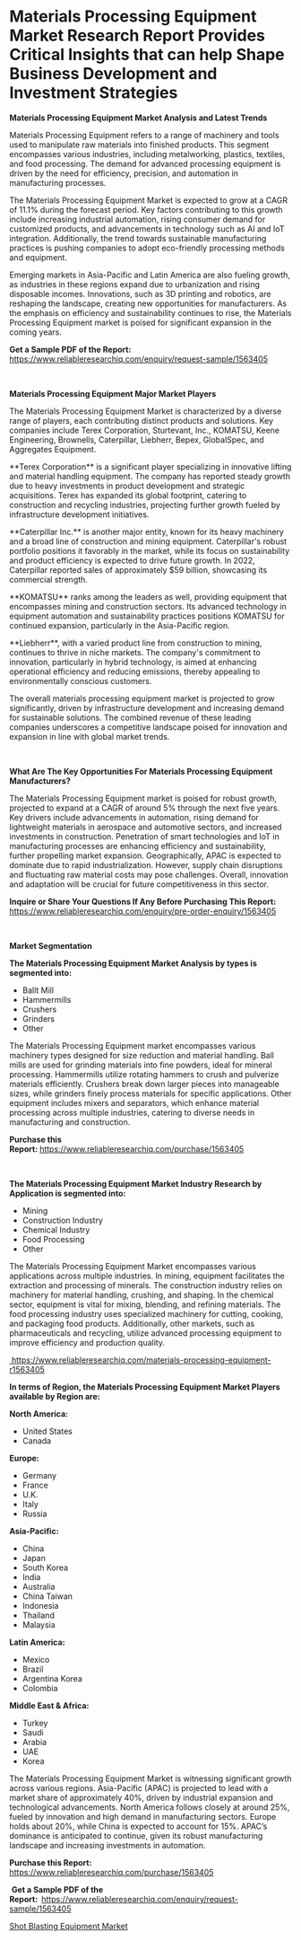 <p><h1>Materials Processing Equipment Market Research Report Provides Critical Insights that can help Shape Business Development and Investment Strategies</h1></p><p><strong>Materials Processing Equipment Market Analysis and Latest Trends</strong></p>
<p><p>Materials Processing Equipment refers to a range of machinery and tools used to manipulate raw materials into finished products. This segment encompasses various industries, including metalworking, plastics, textiles, and food processing. The demand for advanced processing equipment is driven by the need for efficiency, precision, and automation in manufacturing processes.</p><p>The Materials Processing Equipment Market is expected to grow at a CAGR of 11.1% during the forecast period. Key factors contributing to this growth include increasing industrial automation, rising consumer demand for customized products, and advancements in technology such as AI and IoT integration. Additionally, the trend towards sustainable manufacturing practices is pushing companies to adopt eco-friendly processing methods and equipment.</p><p>Emerging markets in Asia-Pacific and Latin America are also fueling growth, as industries in these regions expand due to urbanization and rising disposable incomes. Innovations, such as 3D printing and robotics, are reshaping the landscape, creating new opportunities for manufacturers. As the emphasis on efficiency and sustainability continues to rise, the Materials Processing Equipment market is poised for significant expansion in the coming years.</p></p>
<p><strong>Get a Sample PDF of the Report:&nbsp;</strong> <a href="https://www.reliableresearchiq.com/enquiry/request-sample/1563405?utm_campaign=2462&utm_medium=2&utm_source=Github&utm_content=ia&utm_term=22022025&utm_id=materials-processing-equipment">https://www.reliableresearchiq.com/enquiry/request-sample/1563405</a></p>
<p>&nbsp;</p>
<p><strong>Materials Processing Equipment Major Market Players</strong></p>
<p><p>The Materials Processing Equipment Market is characterized by a diverse range of players, each contributing distinct products and solutions. Key companies include Terex Corporation, Sturtevant, Inc., KOMATSU, Keene Engineering, Brownells, Caterpillar, Liebherr, Bepex, GlobalSpec, and Aggregates Equipment.</p><p>**Terex Corporation** is a significant player specializing in innovative lifting and material handling equipment. The company has reported steady growth due to heavy investments in product development and strategic acquisitions. Terex has expanded its global footprint, catering to construction and recycling industries, projecting further growth fueled by infrastructure development initiatives.</p><p>**Caterpillar Inc.** is another major entity, known for its heavy machinery and a broad line of construction and mining equipment. Caterpillar's robust portfolio positions it favorably in the market, while its focus on sustainability and product efficiency is expected to drive future growth. In 2022, Caterpillar reported sales of approximately $59 billion, showcasing its commercial strength.</p><p>**KOMATSU** ranks among the leaders as well, providing equipment that encompasses mining and construction sectors. Its advanced technology in equipment automation and sustainability practices positions KOMATSU for continued expansion, particularly in the Asia-Pacific region.</p><p>**Liebherr**, with a varied product line from construction to mining, continues to thrive in niche markets. The company's commitment to innovation, particularly in hybrid technology, is aimed at enhancing operational efficiency and reducing emissions, thereby appealing to environmentally conscious customers.</p><p>The overall materials processing equipment market is projected to grow significantly, driven by infrastructure development and increasing demand for sustainable solutions. The combined revenue of these leading companies underscores a competitive landscape poised for innovation and expansion in line with global market trends.</p></p>
<p>&nbsp;</p>
<p><strong>What Are The Key Opportunities For Materials Processing Equipment Manufacturers?</strong></p>
<p><p>The Materials Processing Equipment market is poised for robust growth, projected to expand at a CAGR of around 5% through the next five years. Key drivers include advancements in automation, rising demand for lightweight materials in aerospace and automotive sectors, and increased investments in construction. Penetration of smart technologies and IoT in manufacturing processes are enhancing efficiency and sustainability, further propelling market expansion. Geographically, APAC is expected to dominate due to rapid industrialization. However, supply chain disruptions and fluctuating raw material costs may pose challenges. Overall, innovation and adaptation will be crucial for future competitiveness in this sector.</p></p>
<p><strong>Inquire or Share Your Questions If Any Before Purchasing This Report:</strong> <a href="https://www.reliableresearchiq.com/enquiry/pre-order-enquiry/1563405?utm_campaign=2462&utm_medium=2&utm_source=Github&utm_content=ia&utm_term=22022025&utm_id=materials-processing-equipment">https://www.reliableresearchiq.com/enquiry/pre-order-enquiry/1563405</a></p>
<p>&nbsp;</p>
<p><strong>Market Segmentation</strong></p>
<p><strong>The Materials Processing Equipment Market Analysis by types is segmented into:</strong></p>
<p><ul><li>Ballt Mill</li><li>Hammermills</li><li>Crushers</li><li>Grinders</li><li>Other</li></ul></p>
<p><p>The Materials Processing Equipment market encompasses various machinery types designed for size reduction and material handling. Ball mills are used for grinding materials into fine powders, ideal for mineral processing. Hammermills utilize rotating hammers to crush and pulverize materials efficiently. Crushers break down larger pieces into manageable sizes, while grinders finely process materials for specific applications. Other equipment includes mixers and separators, which enhance material processing across multiple industries, catering to diverse needs in manufacturing and construction.</p></p>
<p><strong>Purchase this Report:&nbsp;</strong><a href="https://www.reliableresearchiq.com/purchase/1563405?utm_campaign=2462&utm_medium=2&utm_source=Github&utm_content=ia&utm_term=22022025&utm_id=materials-processing-equipment">https://www.reliableresearchiq.com/purchase/1563405</a></p>
<p>&nbsp;</p>
<p><strong>The Materials Processing Equipment Market Industry Research by Application is segmented into:</strong></p>
<p><ul><li>Mining</li><li>Construction Industry</li><li>Chemical Industry</li><li>Food Processing</li><li>Other</li></ul></p>
<p><p>The Materials Processing Equipment Market encompasses various applications across multiple industries. In mining, equipment facilitates the extraction and processing of minerals. The construction industry relies on machinery for material handling, crushing, and shaping. In the chemical sector, equipment is vital for mixing, blending, and refining materials. The food processing industry uses specialized machinery for cutting, cooking, and packaging food products. Additionally, other markets, such as pharmaceuticals and recycling, utilize advanced processing equipment to improve efficiency and production quality.</p></p>
<p><a href="https://www.reliableresearchiq.com/materials-processing-equipment-r1563405?utm_campaign=2462&utm_medium=2&utm_source=Github&utm_content=ia&utm_term=22022025&utm_id=materials-processing-equipment">&nbsp;https://www.reliableresearchiq.com/materials-processing-equipment-r1563405</a></p>
<p><strong>In terms of Region, the Materials Processing Equipment Market Players available by Region are:</strong></p>
<p>
    <p> <strong> North America: </strong>
        <ul>
            <li>United States</li>
            <li>Canada</li>
        </ul>
        </p> 
    <p> <strong> Europe: </strong>
        <ul>
            <li>Germany</li>
            <li>France</li>
            <li>U.K.</li>
            <li>Italy</li>
            <li>Russia</li>
        </ul>
        </p> 
    <p> <strong> Asia-Pacific: </strong>
        <ul>
            <li>China</li>
            <li>Japan</li>
            <li>South Korea</li>
            <li>India</li>
            <li>Australia</li>
            <li>China Taiwan</li>
            <li>Indonesia</li>
            <li>Thailand</li>
            <li>Malaysia</li>
        </ul>
        </p> 
    <p> <strong> Latin America: </strong>
        <ul>
            <li>Mexico</li>
            <li>Brazil</li>
            <li>Argentina Korea</li>
            <li>Colombia</li>
        </ul>
        </p> 
    <p> <strong> Middle East & Africa: </strong>
        <ul>
            <li>Turkey</li>
            <li>Saudi</li>
            <li>Arabia</li>
            <li>UAE</li>
            <li>Korea</li>
        </ul>
    </p>
    </p>
<p><p>The Materials Processing Equipment Market is witnessing significant growth across various regions. Asia-Pacific (APAC) is projected to lead with a market share of approximately 40%, driven by industrial expansion and technological advancements. North America follows closely at around 25%, fueled by innovation and high demand in manufacturing sectors. Europe holds about 20%, while China is expected to account for 15%. APAC’s dominance is anticipated to continue, given its robust manufacturing landscape and increasing investments in automation.</p></p>
<p><strong>Purchase this Report: </strong><a href="https://www.reliableresearchiq.com/purchase/1563405?utm_campaign=2462&utm_medium=2&utm_source=Github&utm_content=ia&utm_term=22022025&utm_id=materials-processing-equipment">https://www.reliableresearchiq.com/purchase/1563405</a></p>
<p>&nbsp;<strong>Get a Sample PDF of the Report:&nbsp;&nbsp;</strong><a href="https://www.reliableresearchiq.com/enquiry/request-sample/1563405?utm_campaign=2462&utm_medium=2&utm_source=Github&utm_content=ia&utm_term=22022025&utm_id=materials-processing-equipment">https://www.reliableresearchiq.com/enquiry/request-sample/1563405</a></p>
<p><strong></strong></p>
<p><p><a href="https://github.com/mathastilley812967/Market-Research-Report-List-1/blob/main/shot-blasting-equipment-market.md?utm_campaign=2462&utm_medium=2&utm_source=Github&utm_content=ia&utm_term=22022025&utm_id=materials-processing-equipment">Shot Blasting Equipment Market</a></p></p>